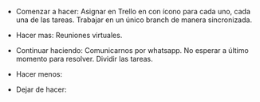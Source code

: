 - Comenzar a hacer:
Asignar en Trello en con ícono para cada uno, cada una de las tareas.
Trabajar en un único branch de manera sincronizada.

- Hacer mas:
Reuniones virtuales.

- Continuar haciendo:
Comunicarnos por whatsapp.
No esperar a último momento para resolver.
Dividir las tareas.

- Hacer menos:

- Dejar de hacer: